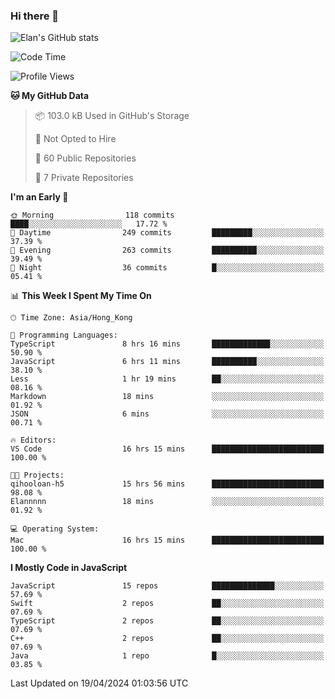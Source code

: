### Hi there 👋

![Elan's GitHub stats](https://github-readme-stats.vercel.app/api?username=elaninhust&rank_icon=github)

<!--START_SECTION:waka-->
![Code Time](http://img.shields.io/badge/Code%20Time-162%20hrs%2057%20mins-blue)

![Profile Views](http://img.shields.io/badge/Profile%20Views-0-blue)

**🐱 My GitHub Data** 

> 📦 103.0 kB Used in GitHub's Storage 
 > 
> 🚫 Not Opted to Hire
 > 
> 📜 60 Public Repositories 
 > 
> 🔑 7 Private Repositories 
 > 
**I'm an Early 🐤** 

```text
🌞 Morning                118 commits         ████░░░░░░░░░░░░░░░░░░░░░   17.72 % 
🌆 Daytime                249 commits         █████████░░░░░░░░░░░░░░░░   37.39 % 
🌃 Evening                263 commits         ██████████░░░░░░░░░░░░░░░   39.49 % 
🌙 Night                  36 commits          █░░░░░░░░░░░░░░░░░░░░░░░░   05.41 % 
```


📊 **This Week I Spent My Time On** 

```text
🕑︎ Time Zone: Asia/Hong_Kong

💬 Programming Languages: 
TypeScript               8 hrs 16 mins       █████████████░░░░░░░░░░░░   50.90 % 
JavaScript               6 hrs 11 mins       ██████████░░░░░░░░░░░░░░░   38.10 % 
Less                     1 hr 19 mins        ██░░░░░░░░░░░░░░░░░░░░░░░   08.16 % 
Markdown                 18 mins             ░░░░░░░░░░░░░░░░░░░░░░░░░   01.92 % 
JSON                     6 mins              ░░░░░░░░░░░░░░░░░░░░░░░░░   00.71 % 

🔥 Editors: 
VS Code                  16 hrs 15 mins      █████████████████████████   100.00 % 

🐱‍💻 Projects: 
qihooloan-h5             15 hrs 56 mins      █████████████████████████   98.08 % 
Elannnnn                 18 mins             ░░░░░░░░░░░░░░░░░░░░░░░░░   01.92 % 

💻 Operating System: 
Mac                      16 hrs 15 mins      █████████████████████████   100.00 % 
```

**I Mostly Code in JavaScript** 

```text
JavaScript               15 repos            ██████████████░░░░░░░░░░░   57.69 % 
Swift                    2 repos             ██░░░░░░░░░░░░░░░░░░░░░░░   07.69 % 
TypeScript               2 repos             ██░░░░░░░░░░░░░░░░░░░░░░░   07.69 % 
C++                      2 repos             ██░░░░░░░░░░░░░░░░░░░░░░░   07.69 % 
Java                     1 repo              █░░░░░░░░░░░░░░░░░░░░░░░░   03.85 % 
```




 Last Updated on 19/04/2024 01:03:56 UTC
<!--END_SECTION:waka-->
